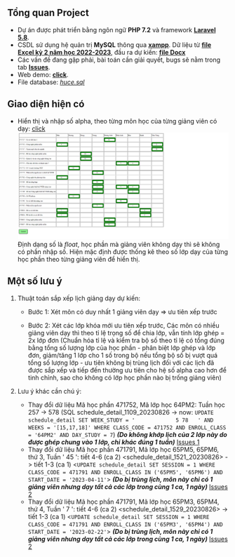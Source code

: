 ## Tổng quan Project

- Dự án được phát triển bằng ngôn ngữ **PHP 7.2** và framework **[Laravel 5.8](https://laravel.com/docs/5.8)**.
- CSDL sử dụng hệ quản trị **MySQL** thông qua **[xampp](https://sourceforge.net/projects/xampp/files/XAMPP%20Windows/7.2.34/)**. Dữ liệu từ **[file Excel kỳ 2 năm học 2022-2023](/database/file/TKB%20HK2%2022-23%20-09-11-2022-14-34-55.xls)**, đầu ra dự kiến: **[file Docx](/database/file/Phan%20cong%20day%20de%20dieu%20chinh%20HK2%2022-23.docx)**
- Các vấn đề đang gặp phải, bài toán cần giải quyết, bugs sẽ nằm trong tab **[Issues](https://github.com/nguyenviet3057/huce-schedule/issues)**.
- Web demo: **[click](https://planx-sample.000webhostapp.com/)**.
- File database: *[huce.sql](/database/huce.sql)*

## Giao diện hiện có

- Hiển thị và nhập số alpha, theo từng môn học của từng giảng viên có dạy: [click](https://planx-sample.000webhostapp.com/teacher-subject)
    ![](/public/image/ScreenShot_20230828132859.png "Trang nhập chỉ số alpha")
    Định dạng số là *float*, học phần mà giảng viên không dạy thì sẽ không có phần nhập số. Hiện mặc định được thống kê theo số lớp dạy của từng học phần theo từng giảng viên để hiển thị.

## Một số lưu ý

1. Thuật toán sắp xếp lịch giảng dạy dự kiến:

    - Bước 1: Xét môn có duy nhất 1 giảng viên dạy => ưu tiên xếp trước

    - Bước 2: Xét các lớp khóa mới ưu tiên xếp trước, Các môn có nhiều giảng viên dạy thì theo tỉ lệ trọng số để chia lớp, vẫn tính lớp ghép = 2x lớp đơn (Chuẩn hóa tỉ lệ và kiểm tra bộ số theo tỉ lệ có tổng đúng bằng tổng số lượng lớp của học phần - phân biệt lớp ghép và lớp đơn, giảm/tăng 1 lớp cho 1 số trong bộ nếu tổng bộ số bị vượt quá tổng số lượng lớp - ưu tiên không bị trùng lịch đối với các lịch đã được sắp xếp và tiếp đến thường ưu tiên cho hệ số alpha cao hơn để tinh chỉnh, sao cho không có lớp học phần nào bị trống giảng viên)

2. Lưu ý khác cần chú ý:
    - Thay đổi dữ liệu Mã học phần 471752, Mã lớp học 64PM2: Tuần học 257 -> 578 (SQL schedule_detail_1109_20230826 -> now: `UPDATE schedule_detail SET WEEK_STUDY = '             5 78   ' AND WEEKS = '[15,17,18]'
WHERE CLASS_CODE = 471752 AND ENROLL_CLASS = '64PM2' AND DAY_STUDY = 7`) ***(Do không khớp lịch của 2 lớp này do được ghép chung vào 1 lớp, chỉ khác đúng 1 tuần)*** [Issues 1](https://github.com/nguyenviet3057/huce-schedule/issues/1)
    - Thay đổi dữ liệu Mã học phần 471791, Mã lớp học 65PM5, 65PM6, thứ 3, Tuần ' 45 ': tiết 4-6 (ca 2) <schedule_detail_1521_20230826> -> tiết 1-3 (ca 1) <`UPDATE schedule_detail SET SESSION = 1 WHERE CLASS_CODE = 471791 AND ENROLL_CLASS IN ('65PM5', '65PM6') AND START_DATE = '2023-04-11'`> ***(Do bị trùng lịch, môn này chỉ có 1 giảng viên nhưng dạy tất cả các lớp trong cùng 1 ca, 1 ngày)*** [Issues 2](https://github.com/nguyenviet3057/huce-schedule/issues/2)
    - Thay đổi dữ liệu Mã học phần 471791, Mã lớp học 65PM3, 65PM4, thứ 4, Tuần ' 7 ': tiết 4-6 (ca 2) <schedule_detail_1529_20230826> -> tiết 1-3 (ca 1) <`UPDATE schedule_detail SET SESSION = 1 WHERE CLASS_CODE = 471791 AND ENROLL_CLASS IN ('65PM3', '65PM4') AND START_DATE = '2023-02-22'`> ***(Do bị trùng lịch, môn này chỉ có 1 giảng viên nhưng dạy tất cả các lớp trong cùng 1 ca, 1 ngày)*** [Issues 2](https://github.com/nguyenviet3057/huce-schedule/issues/2)

